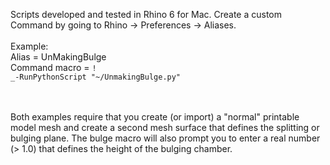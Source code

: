 Scripts developed and tested in Rhino 6 for Mac. Create a custom Command by going to Rhino -> Preferences -> Aliases.
<br><br>Example:
<br>Alias = UnMakingBulge
<br>Command macro = <code>! _-RunPythonScript  "~/UnmakingBulge.py"</code>

<br><br>Both examples require that you create (or import) a "normal" printable model mesh and create a second mesh surface that defines the splitting or bulging plane. The bulge macro will also prompt you to enter a real number (> 1.0) that defines the height of the bulging chamber.
  
